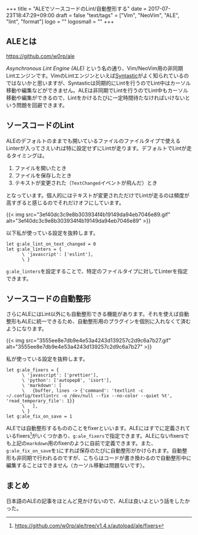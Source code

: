 +++
title = "ALEでソースコードのLint/自動整形する"
date = 2017-07-23T18:47:29+09:00
draft = false
"text/tags" = ["Vim", "NeoVim", "ALE", "lint", "format"]
logo = ""
logosmall = ""
+++

## ALEとは

https://github.com/w0rp/ale

*Asynchronous Lint Engine (ALE)* という名の通り、Vim/NeoVim用の非同期Lintエンジンです。VimのLintエンジンといえば[Syntastic](https://github.com/vim-syntastic/syntastic)がよく知られているのではないかと思いますが、Syntasticは同期的にLintを行うのでLint中はカーソル移動や編集などができません。ALEは非同期でLintを行うのでLint中もカーソル移動や編集ができるので、Lintをかけるたびに一定時間待たなければいけないという問題を回避できます。

## ソースコードのLint

ALEのデフォルトのままでも開いているファイルのファイルタイプで使えるLinterが入ってさえいれば特に設定せずにLintが走ります。デフォルトでLintが走るタイミングは。

1. ファイルを開いたとき
1. ファイルを保存したとき
1. テキストが変更された（`TextChanged`イベントが飛んだ）とき

となっています。個人的にはテキストが変更されただけでLintが走るのは頻度が高すぎると感じるのでそれだけオフにしています。

{{< img src="3ef40dc3c9e8b303934f4b19149da94eb7046e89.gif" alt="3ef40dc3c9e8b303934f4b19149da94eb7046e89" >}}

以下私が使っている設定を抜粋します。

```vim
let g:ale_lint_on_text_changed = 0
let g:ale_linters = {
      \ 'javascript': ['eslint'],
      \ }
```

`g:ale_linters`を設定することで、特定のファイルタイプに対してLinterを指定できます。

## ソースコードの自動整形

さらにALEにはLint以外にも自動整形できる機能があります。それを使えば自動整形もALEに統一できるため、自動整形用のプラグインを個別に入れなくて済むようになります。

{{< img src="3555ee8e7db9e4e53a4243d139257c2d9c6a7b27.gif" alt="3555ee8e7db9e4e53a4243d139257c2d9c6a7b27" >}}

私が使っている設定を抜粋します。

```vim
let g:ale_fixers = {
      \ 'javascript': ['prettier'],
      \ 'python': ['autopep8', 'isort'],
      \ 'markdown': [
      \   {buffer, lines -> {'command': 'textlint -c ~/.config/textlintrc -o /dev/null --fix --no-color --quiet %t', 'read_temporary_file': 1}}
      \   ],
      \ }
let g:ale_fix_on_save = 1
```

ALEでは自動整形するもののことをfixerといいます。ALEにはすでに定義されているfixers[^1]がいくつかあり、`g:ale_fixers`で指定できます。ALEにないfixersでも上記の`markdown`用のfixerのように自前で定義できます。また、`g:ale_fix_on_save`を`1`にすれば保存のたびに自動整形がかけられます。自動整形も非同期で行われるのですが、こちらはコードが書き換わるので自動整形中に編集することはできません（カーソル移動は問題ないです）。

## まとめ

日本語のALEの記事をほとんど見かけないので、ALEは良いよという話をしたかった。

[^1]: https://github.com/w0rp/ale/tree/v1.4.x/autoload/ale/fixers
